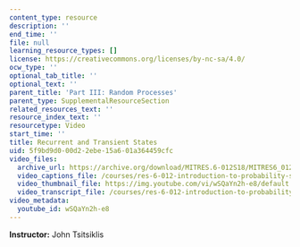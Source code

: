 ```yaml
---
content_type: resource
description: ''
end_time: ''
file: null
learning_resource_types: []
license: https://creativecommons.org/licenses/by-nc-sa/4.0/
ocw_type: ''
optional_tab_title: ''
optional_text: ''
parent_title: 'Part III: Random Processes'
parent_type: SupplementalResourceSection
related_resources_text: ''
resource_index_text: ''
resourcetype: Video
start_time: ''
title: Recurrent and Transient States
uid: 5f9bd9d0-00d2-2ebe-15a6-01a364459cfc
video_files:
  archive_url: https://archive.org/download/MITRES.6-012S18/MITRES6_012S18_L24-08_300k.mp4
  video_captions_file: /courses/res-6-012-introduction-to-probability-spring-2018/2cb348d35f6057f5aa6c6ba50eaf88b5_wSQaYn2h-e8.vtt
  video_thumbnail_file: https://img.youtube.com/vi/wSQaYn2h-e8/default.jpg
  video_transcript_file: /courses/res-6-012-introduction-to-probability-spring-2018/00f12e78786a8a8d3e0b89e99ccf8380_wSQaYn2h-e8.pdf
video_metadata:
  youtube_id: wSQaYn2h-e8
---
```


**Instructor:** John Tsitsiklis

